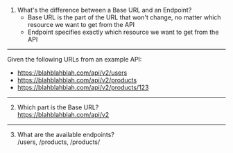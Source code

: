 1. What's the difference between a Base URL and an Endpoint?
    * Base URL is the part of the URL that won't change, no matter
      which resource we want to get from the API
    * Endpoint specifies exactly which resource we want to get
      from the API

---
Given the following URLs from an example API:
* https://blahblahblah.com/api/v2/users
* https://blahblahblah.com/api/v2/products
* https://blahblahblah.com/api/v2/products/123

---
2. Which part is the Base URL?  
   https://blahblahblah.com/api/v2

---
3. What are the available endpoints?  
   /users, /products, /products/<some-id-of-a-product-here>
